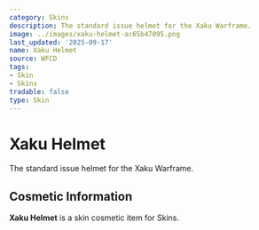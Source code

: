 ```yaml
---
category: Skins
description: The standard issue helmet for the Xaku Warframe.
image: ../images/xaku-helmet-ac65b47095.png
last_updated: '2025-09-17'
name: Xaku Helmet
source: WFCD
tags:
- Skin
- Skins
tradable: false
type: Skin
---
```


# Xaku Helmet

The standard issue helmet for the Xaku Warframe.

## Cosmetic Information

**Xaku Helmet** is a skin cosmetic item for Skins.

